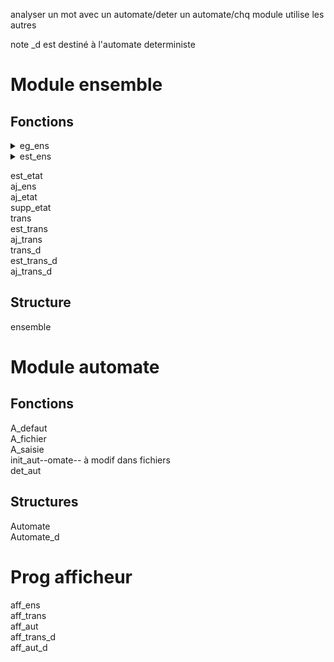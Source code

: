<!-- ZANGafn-->

analyser un mot avec un automate/deter un automate/chq module utilise les autres  

note \_d est destiné à l'automate deterministe

# Module ensemble
## Fonctions
<details><summary>eg_ens</summary>

<code>
int eg_ens(ensemble ens1,ensemble ens2)
</code>  
Renvoi
* 1 si ens1 = ens2  
* 0 sinon
</details>

<details><summary>
est_ens
</summary>

```
int est_ens(ensemble q[],ensemble e)
```  
Renvoi 1 si e appartient à la liste d'ensemble q
</details>

est_etat  
aj_ens  
aj_etat  
supp_etat  
trans  
est_trans  
aj_trans  
trans_d  
est_trans_d  
aj_trans_d  

## Structure
ensemble

# Module automate
## Fonctions
A_defaut  
A_fichier  
A_saisie  
init_aut--omate--  à modif dans fichiers  
det_aut  

## Structures
Automate  
Automate_d  

# Prog afficheur
aff_ens  
aff_trans  
aff_aut  
aff_trans_d  
aff_aut_d  
